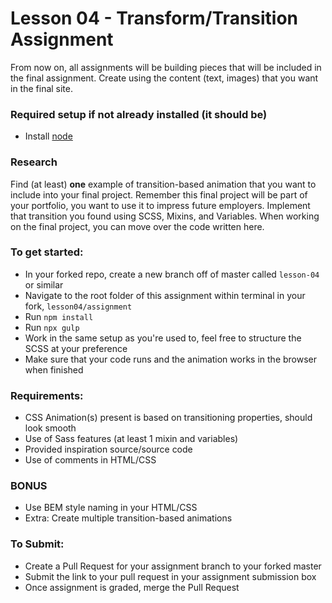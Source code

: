 # Lesson 04 - Transform/Transition Assignment

From now on, all assignments will be building pieces that will be included in the final assignment. Create using the content (text, images) that you want in the final site.

### Required setup if not already installed (it should be)
- Install [node](https://nodejs.org/en/)

### Research
Find (at least) __one__ example of transition-based animation that you want to include into your final project.  Remember this final project will be part of your portfolio, you want to use it to impress future employers. Implement that transition you found using SCSS, Mixins, and Variables. When working on the final project, you can move over the code written here.

### To get started:
-	In your forked repo, create a new branch off of master called `lesson-04` or similar
-   Navigate to the root folder of this assignment within terminal in your fork, `lesson04/assignment`
-   Run `npm install`
-   Run `npx gulp`
- 	Work in the same setup as you're used to, feel free to structure the SCSS at your preference
- 	Make sure that your code runs and the animation works in the browser when finished

### Requirements:
- CSS Animation(s) present is based on transitioning properties, should look smooth
- Use of Sass features (at least 1 mixin and variables)
- Provided inspiration source/source code
- Use of comments in HTML/CSS

### BONUS
- Use BEM style naming in your HTML/CSS
- Extra: Create multiple transition-based animations

### To Submit:
- Create a Pull Request for your assignment branch to your forked master
- Submit the link to your pull request in your assignment submission box
- Once assignment is graded, merge the Pull Request
